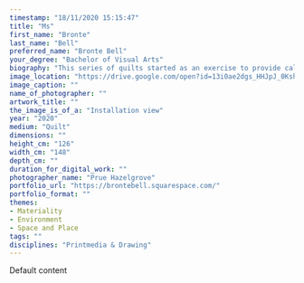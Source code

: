 ```yaml
---
timestamp: "18/11/2020 15:15:47"
title: "Ms"
first_name: "Bronte"
last_name: "Bell"
preferred_name: "Bronte Bell"
your_degree: "Bachelor of Visual Arts"
biography: "This series of quilts started as an exercise to provide calm and solace during the turbulence of 2020. Over the months the construction of the quilts evolved into an act of defiance against our society’s current mass production culture. Many of the pieces are made from scavenged fabrics from a place I regularly explore, a dumping site between the Jerrabomberra wetlands nature reserve and the Fyshwick railway. Through the slow process of scavenging, repairing and ultimately quilting I aspire to transform these abandoned, dumped and displaced materials into objects that have the ability to hold sentiment."
image_location: "https://drive.google.com/open?id=13i0ae2dgs_HHJpJ_0KshCYONqvj7-YKu"
image_caption: ""
name_of_photographer: ""
artwork_title: ""
the_image_is_of_a: "Installation view"
year: "2020"
medium: "Quilt"
dimensions: ""
height_cm: "126"
width_cm: "148"
depth_cm: ""
duration_for_digital_work: ""
photographer_name: "Prue Hazelgrove"
portfolio_url: "https://brontebell.squarespace.com/"
portfolio_format: ""
themes:
- Materiality
- Environment
- Space and Place
tags: ""
disciplines: "Printmedia & Drawing"
---
```


Default content